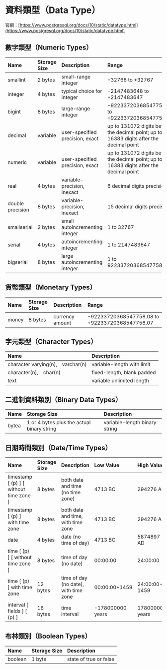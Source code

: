 # 資料類型（Data Type）

官網：[https://www.postgresql.org/docs/10/static/datatype.html](https://www.postgresql.org/docs/10/static/datatype.html)

## 數字類型（Numeric Types）

| Name | Storage Size | Description | Range |
| :--- | :--- | :--- | :--- |
| smallint | 2 bytes | small-range integer | -32768 to +32767 |
| integer | 4 bytes | typical choice for integer | -2147483648 to +2147483647 |
| bigint | 8 bytes | large-range integer | -9223372036854775808 to +9223372036854775807 |
| decimal | variable | user-specified precision, exact | up to 131072 digits before the decimal point; up to 16383 digits after the decimal point |
| numeric | variable | user-specified precision, exact | up to 131072 digits before the decimal point; up to 16383 digits after the decimal point |
| real | 4 bytes | variable-precision, inexact | 6 decimal digits precision |
| double precision | 8 bytes | variable-precision, inexact | 15 decimal digits precision |
| smallserial | 2 bytes | small autoincrementing integer | 1 to 32767 |
| serial | 4 bytes | autoincrementing integer | 1 to 2147483647 |
| bigserial | 8 bytes | large autoincrementing integer | 1 to 9223372036854775807 |

## 貨幣類型（Monetary Types）

| Name | Storage Size | Description | Range |
| :--- | :--- | :--- | :--- |
| money | 8 bytes | currency amount | -92233720368547758.08 to +92233720368547758.07 |

## 字元類型（Character Types）

| Name | Description |
| :--- | :--- |
| character varying\(n\),　varchar\(n\) | variable-length with limit |
| character\(n\),　char\(n\) | fixed-length, blank padded |
| text | variable unlimited length |

## 二進制資料類別（Binary Data Types）

| Name | Storage Size | Description |
| :--- | :--- | :--- |
| bytea | 1 or 4 bytes plus the actual binary string | variable-length binary string |

## 日期時間類別（Date/Time Types）

| Name | Storage Size | Description | Low Value | High Value | Resolution |
| :--- | :--- | :--- | :--- | :--- | :--- |
| timestamp \[ \(p\) \] \[ without time zone \] | 8 bytes | both date and time \(no time zone\) | 4713 BC | 294276 AD | 1 ms |
| timestamp \[ \(p\) \] with time zone | 8 bytes | both date and time, with time zone | 4713 BC | 294276 AD | 1 ms |
| date | 4 bytes | date \(no time of day\) | 4713 BC | 5874897 AD | 1 day |
| time \[ \(p\) \] \[ without time zone \] | 8 bytes | time of day \(no date\) | 00:00:00 | 24:00:00 | 1 ms |
| time \[ \(p\) \] with time zone | 12 bytes | time of day \(no date\), with time zone | 00:00:00+1459 | 24:00:00-1459 | 1 ms |
| interval \[ fields \] \[ \(p\) \] | 16 bytes | time interval | -178000000 years | 178000000 years | 1 ms |

## 布林類別（Boolean Types）

| Name | Storage Size | Description |
| :--- | :--- | :--- |
| boolean | 1 byte | state of true or false |




